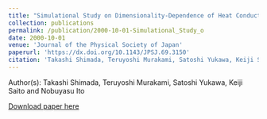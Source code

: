 ```yaml
---
title: "Simulational Study on Dimensionality-Dependence of Heat Conduction"
collection: publications
permalink: /publication/2000-10-01-Simulational_Study_o
date: 2000-10-01
venue: 'Journal of the Physical Society of Japan'
paperurl: 'https://dx.doi.org/10.1143/JPSJ.69.3150'
citation: 'Takashi Shimada, Teruyoshi Murakami, Satoshi Yukawa, Keiji Saito and Nobuyasu Ito, Simulational Study on Dimensionality-Dependence of Heat Conduction, Journal of the Physical Society of Japan, <b>69</b>, 3150, (2000)'
---
```


Author(s): Takashi Shimada, Teruyoshi Murakami, Satoshi Yukawa, Keiji Saito and Nobuyasu Ito


<a href='https://dx.doi.org/10.1143/JPSJ.69.3150'>Download paper here</a>
